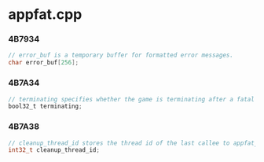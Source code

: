 # appfat.cpp

### 4B7934

```c
// error_buf is a temporary buffer for formatted error messages.
char error_buf[256];
```

### 4B7A34

```c
// terminating specifies whether the game is terminating after a fatal application error.
bool32_t terminating;
```

### 4B7A38

```c
// cleanup_thread_id stores the thread id of the last callee to appfat_cleanup.
int32_t cleanup_thread_id;
```
